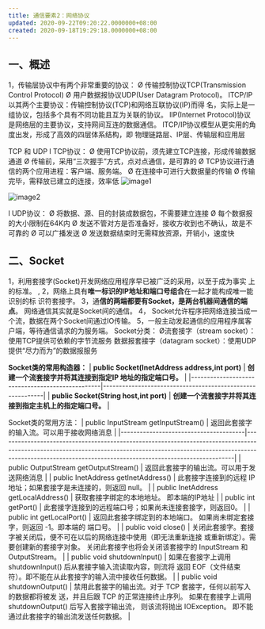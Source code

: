 ```yaml
---
title: 通信要素2：网络协议
updated: 2020-09-22T09:20:22.0000000+08:00
created: 2020-09-18T19:29:18.0000000+08:00
---
```


## 一、概述
1，传输层协议中有两个非常重要的协议：
Ø 传输控制协议TCP(Transmission Control Protocol)
Ø 用户数据报协议UDP(User Datagram Protocol)。
lTCP/IP 以其两个主要协议：传输控制协议(TCP)和网络互联协议(IP)而得 名，实际上是一组协议，包括多个具有不同功能且互为关联的协议。
lIP(Internet Protocol)协议是网络层的主要协议，支持网间互连的数据通信。
lTCP/IP协议模型从更实用的角度出发，形成了高效的四层体系结构，即 物理链路层、IP层、传输层和应用层

TCP 和 UDP
l TCP协议：
Ø 使用TCP协议前，须先建立TCP连接，形成传输数据通道
Ø 传输前，采用“三次握手”方式，点对点通信，是可靠的
Ø TCP协议进行通信的两个应用进程：客户端、服务端。
Ø 在连接中可进行大数据量的传输
Ø 传输完毕，需释放已建立的连接，效率低
![image1](../../../assets/99472ad91bc14a58a0f844b1719434c3.png)

![image2](../../../assets/9171a7993296420fbc390b9dd2af3f84.png)

l UDP协议：
Ø 将数据、源、目的封装成数据包，不需要建立连接
Ø 每个数据报的大小限制在64K内
Ø 发送不管对方是否准备好，接收方收到也不确认，故是不可靠的
Ø 可以广播发送 Ø 发送数据结束时无需释放资源，开销小，速度快

## 二、Socket
1，利用套接字(Socket)开发网络应用程序早已被广泛的采用，以至于成为事实 上的标准。 ,
2，网络上具有**唯一标识的IP地址和端口号组合**在一起才能构成唯一能识别的标 识符套接字。
3，通**信的两端都要有Socket，是两台机器间通信的端点**。
网络通信其实就是Socket间的通信。
4， Socket允许程序把网络连接当成一个流，数据在两个Socket间通过IO传输。
5，一般主动发起通信的应用程序属客户端，等待通信请求的为服务端。
Socket分类：
Ø流套接字（stream socket）：使用TCP提供可依赖的字节流服务
数据报套接字（datagram socket）：使用UDP提供“尽力而为”的数据报服务

**Socket类的常用构造器：**
| **public Socket(InetAddress address,int port)** | **创建一个流套接字并将其连接到指定IP 地址的指定端口号。** |
|-------------------------------------------------|-----------------------------------------------------------|
| **public Socket(String host,int port)**         | **创建一个流套接字并将其连接到指定主机上的指定端口号。**  |

Socket类的常用方法：
| public InputStream getInputStream()   | 返回此套接字的输入流。可以用于接收网络消息                                                                                                                                                                                           |
|---------------------------------------|--------------------------------------------------------------------------------------------------------------------------------------------------------------------------------------------------------------------------------------|
| public OutputStream getOutputStream() | 返回此套接字的输出流。可以用于发送网络消息                                                                                                                                                                                           |
| public InetAddress getInetAddress()   | 此套接字连接到的远程 IP 地址；如果套接字是未连接的，则返回 null。                                                                                                                                                                    |
| public InetAddress getLocalAddress()  | 获取套接字绑定的本地地址。 即本端的IP地址                                                                                                                                                                                            |
| public int getPort()                  | 此套接字连接到的远程端口号；如果尚未连接套接字，则返回0。                                                                                                                                                                            |
| public int getLocalPort()             | 返回此套接字绑定到的本地端口。 如果尚未绑定套接字，则返回 -1。即本端的 端口号。                                                                                                                                                      |
| public void close()                   | 关闭此套接字。套接字被关闭后，便不可在以后的网络连接中使用（即无法重新连接 或重新绑定）。需要创建新的套接字对象。 关闭此套接字也将会关闭该套接字的 InputStream 和 OutputStream。                                                     |
| public void shutdownInput()           | 如果在套接字上调用 shutdownInput() 后从套接字输入流读取内容，则流将 返回 EOF（文件结束符）。即不能在从此套接字的输入流中接收任何数据。                                                                                               |
| public void shutdownOutput()          | 禁用此套接字的输出流。对于 TCP 套接字，任何以前写入的数据都将被发 送，并且后跟 TCP 的正常连接终止序列。 如果在套接字上调用 shutdownOutput() 后写入套接字输出流， 则该流将抛出 IOException。 即不能通过此套接字的输出流发送任何数据。 |

